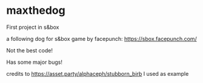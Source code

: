 # maxthedog
First project in s&box

a following dog for s&box game by facepunch: https://sbox.facepunch.com/

Not the best code!

Has some major bugs!

credits to https://asset.party/alphaceph/stubborn_birb I used as example
